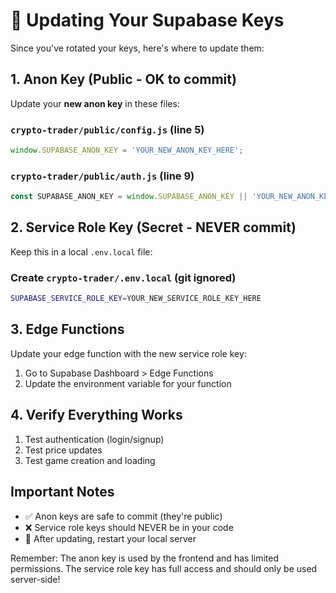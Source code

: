 # 🔐 Updating Your Supabase Keys

Since you've rotated your keys, here's where to update them:

## 1. Anon Key (Public - OK to commit)
Update your **new anon key** in these files:

### `crypto-trader/public/config.js` (line 5)
```javascript
window.SUPABASE_ANON_KEY = 'YOUR_NEW_ANON_KEY_HERE';
```

### `crypto-trader/public/auth.js` (line 9)
```javascript
const SUPABASE_ANON_KEY = window.SUPABASE_ANON_KEY || 'YOUR_NEW_ANON_KEY_HERE';
```

## 2. Service Role Key (Secret - NEVER commit)
Keep this in a local `.env.local` file:

### Create `crypto-trader/.env.local` (git ignored)
```bash
SUPABASE_SERVICE_ROLE_KEY=YOUR_NEW_SERVICE_ROLE_KEY_HERE
```

## 3. Edge Functions
Update your edge function with the new service role key:
1. Go to Supabase Dashboard > Edge Functions
2. Update the environment variable for your function

## 4. Verify Everything Works
1. Test authentication (login/signup)
2. Test price updates
3. Test game creation and loading

## Important Notes
- ✅ Anon keys are safe to commit (they're public)
- ❌ Service role keys should NEVER be in your code
- 🔄 After updating, restart your local server

Remember: The anon key is used by the frontend and has limited permissions. The service role key has full access and should only be used server-side!